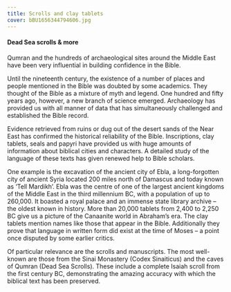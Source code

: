 ```yaml
---
title: Scrolls and clay tablets
cover: bBU1656344794606.jpg
---
```


#### Dead Sea scrolls & more

Qumran and the hundreds of archaeological sites around the Middle East have been very influential in building confidence in the Bible.

Until the nineteenth century, the existence of a number of places and people mentioned in the Bible was doubted by some academics. They thought of the Bible as a mixture of myth and legend. One hundred and fifty years ago, however, a new branch of science emerged. Archaeology has provided us with all manner of data that has simultaneously challenged and established the Bible record.

Evidence retrieved from ruins or dug out of the desert sands of the Near East has confirmed the historical reliability of the Bible. Inscriptions, clay tablets, seals and papyri have provided us with huge amounts of information about biblical cities and characters. A detailed study of the language of these texts has given renewed help to Bible scholars.

One example is the excavation of the ancient city of Ebla, a long-forgotten city of ancient Syria located 200 miles north of Damascus and today known as ‘Tell Mardikh’. Ebla was the centre of one of the largest ancient kingdoms of the Middle East in the third millennium BC, with a population of up to 260,000. It boasted a royal palace and an immense state library archive – the oldest known in history. More than 20,000 tablets from 2,400 to 2,250 BC give us a picture of the Canaanite world in Abraham’s era. The clay tablets mention names like those that appear in the Bible. Additionally they prove that language in written form did exist at the time of Moses – a point once disputed by some earlier critics.

Of particular relevance are the scrolls and manuscripts. The most well-known are those from the Sinai Monastery (Codex Sinaiticus) and the caves of Qumran (Dead Sea Scrolls). These include a complete Isaiah scroll from the first century BC, demonstrating the amazing accuracy with which the biblical text has been preserved.